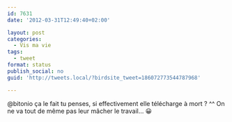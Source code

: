 ```yaml
---
id: 7631
date: '2012-03-31T12:49:40+02:00'

layout: post
categories:
  - Vis ma vie
tags:
  - tweet
format: status
publish_social: no
guid: 'http://tweets.local/?birdsite_tweet=186072773544787968'

---
```


@bitonio ça le fait tu penses, si effectivement elle télécharge à mort ? ^^ On ne va tout de même pas leur mâcher le travail… 😀
